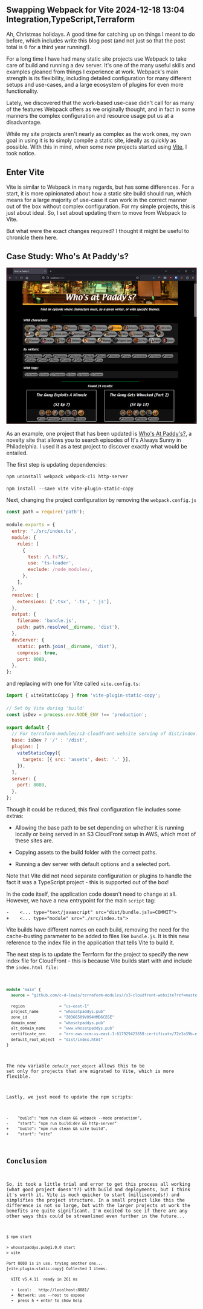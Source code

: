 Swapping Webpack for Vite
2024-12-18 13:04
Integration,TypeScript,Terraform
---

Ah, Christmas holidays. A good time for catching up on things I meant to do
before, which includes write this blog post (and not just so that the post total
is 6 for a third year running!).

For a long time I have had many static site projects use Webpack to take
care of build and running a dev server. It's one of the many useful skills and
examples gleaned from things I experience at work. Webpack's main strength
is its flexibility, including detailed configuration for many different setups
and use-cases, and a large ecosystem of plugins for even more functionality.

Lately, we discovered that the work-based use-case didn't call for as many of
the features Webpack offers as we originally thought, and in fact in some manners
the complex configuration and resource usage put us at a disadvantage.

While my site projects aren't nearly as complex as the work ones, my own goal
in using it is to simply compile a static site, ideally as quickly as possible.
With this in mind, when some new projects started using
[Vite](https://vite.dev/), I took notice.

## Enter Vite

Vite is similar to Webpack in many regards, but has some differences. For a
start, it is more opinionated about how a static site build should run, which
means for a large majority of use-case it can work in the correct manner out
of the box without complex configuration. For my simple projects, this is just
about ideal. So, I set about updating them to move from Webpack to Vite.

But what were the exact changes required? I thought it might be useful to
chronicle them here.

## Case Study: Who's At Paddy's?

![](assets/media/2024/12/paddys.png)

As an example, one project that has been updated is
[Who's At Paddy's?](https://github.com/C-D-Lewis/whosatpaddys.pub), a novelty
site that allows you to search episodes of It's Always Sunny in Philadelphia. I
used it as a test project to discover exactly what would be entailed.

The first step is updating dependencies:

```text
npm uninstall webpack webpack-cli http-server

npm install --save vite vite-plugin-static-copy
```

Next, changing the project configuration by removing the
<code>webpack.config.js</code>

```js
const path = require('path');

module.exports = {
  entry: './src/index.ts',
  module: {
    rules: [
      {
        test: /\.ts?$/,
        use: 'ts-loader',
        exclude: /node_modules/,
      },
    ],
  },
  resolve: {
    extensions: ['.tsx', '.ts', '.js'],
  },
  output: {
    filename: 'bundle.js',
    path: path.resolve(__dirname, 'dist'),
  },
  devServer: {
    static: path.join(__dirname, 'dist'),
    compress: true,
    port: 8080,
  },
};
```

and replacing with one for Vite called <code>vite.config.ts</code>:

```js
import { viteStaticCopy } from 'vite-plugin-static-copy';

// Set by Vite during 'build'
const isDev = process.env.NODE_ENV !== 'production';

export default {
  // For terraform-modules/s3-cloudfront-website serving of dist/index.html
  base: isDev ? '/' : '/dist',
  plugins: [
    viteStaticCopy({
      targets: [{ src: 'assets', dest: '.' }],
    }),
  ],
  server: {
    port: 8080,
  },
};
```

Though it could be reduced, this final configuration file includes some extras:

- Allowing the base path to be set depending on whether it is running locally or being served in an S3 CloudFront setup in AWS, which most of these sites are.

- Copying assets to the build folder with the correct paths.

- Running a dev server with default options and a selected port.

Note that Vite did not need separate configuration or plugins to handle the
fact it was a TypeScript project - this is supported out of the box!

In the code itself, the application code doesn't need to change at all. However,
we have a new entrypoint for the main <code>script</code> tag:

```text
-    <... type="text/javascript" src="dist/bundle.js?v=COMMIT">
+    <... type="module" src="./src/index.ts">
```

Vite builds have different names on each build, removing the need for the
cache-busting parameter to be added to files like <code>bundle.js</code>. It
is this new reference to the index file in the application that tells Vite to
build it.

The next step is to update the Terrform for the project to specify the new
index file for CloudFront - this is because Vite builds start with and include
the <code>index.html</codd> file:

```terraform
module "main" {
  source = "github.com/c-d-lewis/terraform-modules//s3-cloudfront-website?ref=master"

  region               = "us-east-1"
  project_name         = "whosatpaddys.pub"
  zone_id              = "Z0366509V094HMD6CEGE"
  domain_name          = "whosatpaddys.pub"
  alt_domain_name      = "www.whosatpaddys.pub"
  certificate_arn      = "arn:aws:acm:us-east-1:617929423658:certificate/72e3a39b-e701-4269-b429-af2a6a312db9"
  default_root_object  = "dist/index.html"
}
```

The new variable <code>default_root_object</code> allows this to be set only
for projects that are migrated to Vite, which is more flexible.

Lastly, we just need to update the npm scripts:

```text
-    "build": "npm run clean && webpack --mode production",
-    "start": "npm run build:dev && http-server"
+    "build": "npm run clean && vite build",
+    "start": "vite"
```

## Conclusion

So, it took a little trial and error to get this process all working (what good
project doesn't?) with build and deployments, but I think it's worth it. Vite
is much quicker to start (milliseconds!) and simplifies the project structure.
In a small project like this the difference is not so large, but with the larger
projects at work the benefits are quite significant. I'm excited to see if there
are any other ways this could be streamlined even further in the future...

```text
$ npm start

> whosatpaddys.pub@1.0.0 start
> vite

Port 8080 is in use, trying another one...
[vite-plugin-static-copy] Collected 1 items.

  VITE v5.4.11  ready in 261 ms

  ➜  Local:   http://localhost:8081/
  ➜  Network: use --host to expose
  ➜  press h + enter to show help
```

